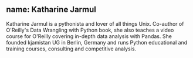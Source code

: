 name: Katharine Jarmul
---
Katharine Jarmul is a pythonista and lover of all things Unix. Co-author of O'Reilly's Data Wrangling with Python book, she also teaches a video course for O'Reilly covering in-depth data analysis with Pandas. She founded kjamistan UG in Berlin, Germany and runs Python educational and training courses, consulting and competitive analysis.